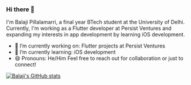 ### Hi there 👋

I'm Balaji Pillalamarri, a final year BTech student at the University of Delhi. Currently, I'm working as a Flutter developer at Persist Ventures and expanding my interests in app development by learning iOS development.

- 🔭 I’m currently working on: Flutter projects at Persist Ventures
- 🌱 I’m currently learning: iOS development
- 😄 Pronouns: He/Him
Feel free to reach out for collaboration or just to connect!



[![Balaji's GitHub stats](https://github-readme-stats.vercel.app/api?username=balajistark30)](https://github.com/balajistark30/github-readme-stats)

